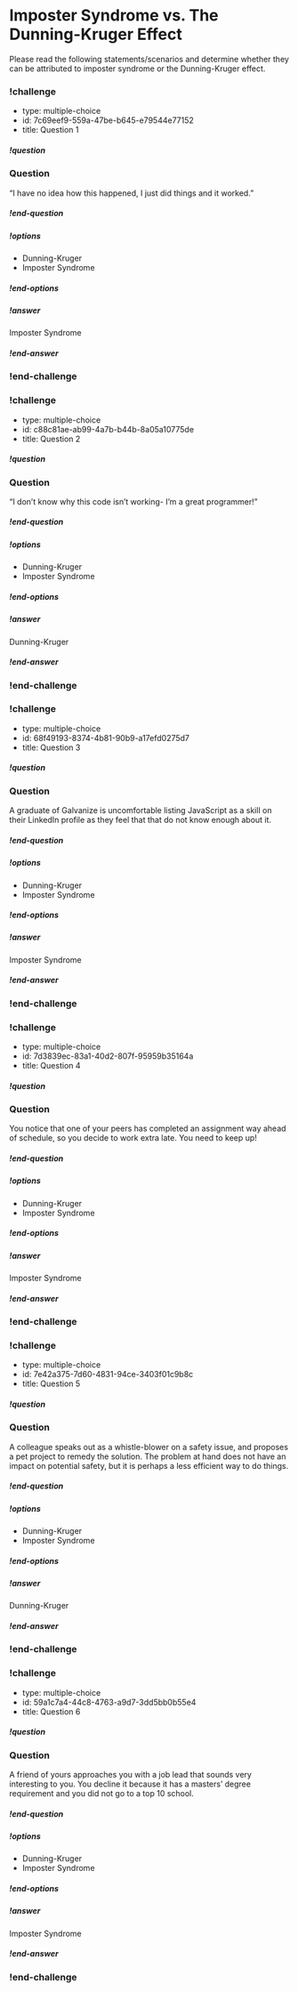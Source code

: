 # Imposter Syndrome vs. The Dunning-Kruger Effect 

Please read the following statements/scenarios and determine whether they can be attributed to imposter syndrome or the Dunning-Kruger effect. 

### !challenge

* type: multiple-choice
* id: 7c69eef9-559a-47be-b645-e79544e77152
* title: Question 1

##### !question

### Question

“I have no idea how this happened, I just did things and it worked.” 

##### !end-question

##### !options


* Dunning-Kruger
* Imposter Syndrome



##### !end-options

##### !answer

Imposter Syndrome

##### !end-answer

### !end-challenge
### !challenge

* type: multiple-choice
* id: c88c81ae-ab99-4a7b-b44b-8a05a10775de
* title: Question 2

##### !question

### Question

“I don’t know why this code isn’t working- I’m a great programmer!” 

##### !end-question

##### !options


* Dunning-Kruger
* Imposter Syndrome

##### !end-options

##### !answer

Dunning-Kruger

##### !end-answer

### !end-challenge

### !challenge

* type: multiple-choice
* id: 68f49193-8374-4b81-90b9-a17efd0275d7
* title: Question 3

##### !question

### Question

A graduate of Galvanize is uncomfortable listing JavaScript as a skill on their LinkedIn profile as they feel that that do not know enough about it.  	

##### !end-question

##### !options


* Dunning-Kruger
* Imposter Syndrome


##### !end-options

##### !answer

Imposter Syndrome 

##### !end-answer

### !end-challenge

### !challenge

* type: multiple-choice
* id: 7d3839ec-83a1-40d2-807f-95959b35164a
* title: Question 4 

##### !question

### Question

You notice that one of your peers has completed an assignment way ahead of schedule, so you decide to work extra late. You need to keep up! 

##### !end-question

##### !options


* Dunning-Kruger
* Imposter Syndrome



##### !end-options

##### !answer

Imposter Syndrome

##### !end-answer

### !end-challenge

### !challenge

* type: multiple-choice
* id: 7e42a375-7d60-4831-94ce-3403f01c9b8c
* title: Question 5 

##### !question

### Question

A colleague speaks out as a whistle-blower on a safety issue, and proposes a pet project to remedy the solution. The problem at hand does not have an impact on potential safety, but it is perhaps a less efficient way to do things.

##### !end-question

##### !options


* Dunning-Kruger
* Imposter Syndrome

##### !end-options

##### !answer

Dunning-Kruger

##### !end-answer

### !end-challenge

### !challenge

* type: multiple-choice
* id: 59a1c7a4-44c8-4763-a9d7-3dd5bb0b55e4
* title: Question 6 

##### !question

### Question

A friend of yours approaches you with a job lead that sounds very interesting to you. You decline it because it has a masters’ degree requirement and you did not go to a top 10 school. 

##### !end-question

##### !options

* Dunning-Kruger
* Imposter Syndrome

##### !end-options

##### !answer

Imposter Syndrome

##### !end-answer

### !end-challenge
